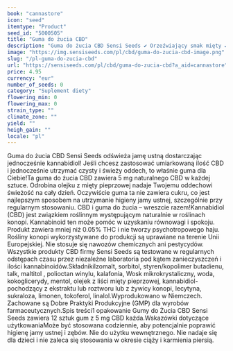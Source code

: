 ```yaml
---
book: "cannastore"
icon: "seed"
itemtype: "Product"
seed_id: "5000505"
title: "Guma do żucia CBD"
description: "Guma do żucia CBD Sensi Seeds ✔ Orzeźwiający smak mięty ✔ Naturalny kannabidiol ✔ Bez cukru ✔ Do higieny jamy ustnej"
image: "https://img.sensiseeds.com/pl/cbd/guma-do-zucia-cbd-image.png"
slug: "/pl-guma-do-zucia-cbd"
url: "https://sensiseeds.com/pl/cbd/guma-do-zucia-cbd?a_aid=cannastore"
price: 4.95
currency: "eur"
number_of_seeds: 0
category: "Suplement diety"
flowering_min: 0
flowering_max: 0
strain_type: ""
climate_zone: ""
yield: ""
heigh_gain: ""
locale: "pl"
---
```

Guma do żucia CBD Sensi Seeds odświeża jamę ustną dostarczając jednocześnie kannabidiol! Jeśli chcesz zastosować umiarkowaną ilość CBD i jednocześnie utrzymać czysty i świeży oddech, to właśnie guma dla Ciebie!Ta guma do żucia CBD zawiera 5 mg naturalnego CBD w każdej sztuce. Odrobina olejku z mięty pieprzowej nadaje Twojemu oddechowi świeżość na cały dzień. Oczywiście guma ta nie zawiera cukru, co jest najlepszym sposobem na utrzymanie higieny jamy ustnej, szczególnie przy regularnym stosowaniu. CBD i guma do żucia – wreszcie razem!Kannabidiol (CBD) jest związkiem roślinnym występującym naturalnie w roślinach konopi. Kannabinoid ten może pomóc w uzyskaniu równowagi i spokoju. Produkt zawiera mniej niż 0.05% THC i nie tworzy psychotropowego haju. Rośliny konopi wykorzystywane do produkcji są uprawiane na terenie Unii Europejskiej. Nie stosuje się nawozów chemicznych ani pestycydów. Wszystkie produkty CBD firmy Sensi Seeds są testowane w regularnych odstępach czasu przez niezależne laboratoria pod kątem zanieczyszczeń i ilości kannabinoidów.SkładnikiIzomalt, sorbitol, styren/kopolimer butadienu, talk, maltitol , polioctan winylu, kalafonia, Wosk mikrokrystaliczny, woda, kokoglicerydy, mentol, olejek z liści mięty pieprzowej, kannabidiol- pochodzący z ekstraktu lub roztworu lub z żywicy konopi, lecytyna, sukraloza, limonen, tokoferol, linalol.Wyprodukowano w Niemczech. Zachowane są Dobre Praktyki Produkcyjne (GMP) dla wyrobów farmaceutycznych.Spis treści1 opakowanie Gumy do Żucia CBD Sensi Seeds zawiera 12 sztuk gum z 5 mg CBD każda.Wskazówki dotyczące użytkowaniaMoże być stosowana codziennie, aby potencjalnie poprawić higienę jamy ustnej i zębów. Nie do użytku wewnętrznego. Nie nadaje się dla dzieci i nie zaleca się stosowania w okresie ciąży i karmienia piersią.
